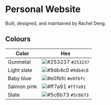 # Personal Website

Built, designed, and maintained by Rachel Deng.

## Colours

| Color       | Hex                                                                |
| ----------- | ------------------------------------------------------------------ |
| Gunmetal    | ![#253237](https://via.placeholder.com/10/253237?text=+) `#253237` |
| Light slate | ![#9db4c0](https://via.placeholder.com/10/9db4c0?text=+) `#9db4c0` |
| Baby blue   | ![#e0fbfc](https://via.placeholder.com/10/e0fbfc?text=+) `#e0fbfc` |
| Salmon pink | ![#ff7a91](https://via.placeholder.com/10/ff7a91?text=+) `#ff7a91` |
| Slate       | ![#5c6b73](https://via.placeholder.com/10/5c6b73?text=+) `#5c6b73` |
